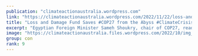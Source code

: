 ```yaml
---
publication: "climateactionaustralia.wordpress.com"
link: "https://climateactionaustralia.wordpress.com/2022/11/22/loss-and-damage-fund-saves-cop27-from-the-abyss-climatecrisis-ecologicalcrisis-economiccrisis-tellthetruth-demand-climateaction-sdg13-juststopoil/"
title: "Loss and Damage Fund Saves #COP27 from the Abyss #ClimateCrisis #EcologicalCrisis #EconomicCrisis #TellTheTruth demand #ClimateAction #SDG13 #JustStopOil Unprecedented Crime!"
excerpt: "Egyptian Foreign Minister Sameh Shoukry, chair of COP27, reads the nine-page Sharm El Sheikh Implementation Plan, the document that concluded the climate summit on Sunday Nov. 20, to an exhausted a…"
image: "https://climateactionaustralia.files.wordpress.com/2022/10/img_1803.jpg"
group: con
rank: 9
---
```

